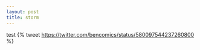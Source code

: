 ```yaml
---
layout: post
title: storm
---
```


test
{% tweet https://twitter.com/bencomics/status/580097544237260800 %}
